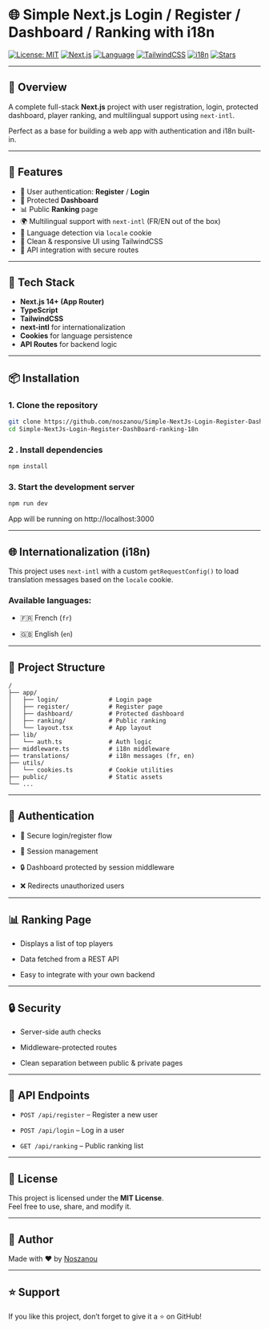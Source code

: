 
# 🌐 Simple Next.js Login / Register / Dashboard / Ranking with i18n

[![License: MIT](https://img.shields.io/badge/license-MIT-blue.svg)](LICENSE)
[![Next.js](https://img.shields.io/badge/Next.js-14-blue)](https://nextjs.org/)
[![Language](https://img.shields.io/badge/language-TypeScript-blue)](https://www.typescriptlang.org/)
[![TailwindCSS](https://img.shields.io/badge/styling-TailwindCSS-38B2AC)](https://tailwindcss.com/)
[![i18n](https://img.shields.io/badge/i18n-next--intl-yellow)](https://next-intl-docs.vercel.app/)
[![Stars](https://img.shields.io/github/stars/noszanou/Simple-NextJs-Login-Register-DashBoard-ranking-18n?style=social)](https://github.com/noszanou/Simple-NextJs-Login-Register-DashBoard-ranking-18n/stargazers)

---

## 📸 Overview

A complete full-stack **Next.js** project with user registration, login, protected dashboard, player ranking, and multilingual support using `next-intl`.

Perfect as a base for building a web app with authentication and i18n built-in.

---

## 🚀 Features

- 🔐 User authentication: **Register** / **Login**
- 👤 Protected **Dashboard**
- 📊 Public **Ranking** page
- 🌍 Multilingual support with `next-intl` (FR/EN out of the box)
- 🍪 Language detection via `locale` cookie
- 🎨 Clean & responsive UI using TailwindCSS
- 🧠 API integration with secure routes

---

## 🧰 Tech Stack

- **Next.js 14+ (App Router)**
- **TypeScript**
- **TailwindCSS**
- **next-intl** for internationalization
- **Cookies** for language persistence
- **API Routes** for backend logic

---

## 📦 Installation

### 1. Clone the repository

```bash
git clone https://github.com/noszanou/Simple-NextJs-Login-Register-DashBoard-ranking-18n.git
cd Simple-NextJs-Login-Register-DashBoard-ranking-18n
```

### 2 . Install dependencies
```bash
npm install
```

### 3. Start the development server
```bash
npm run dev
```
App will be running on http://localhost:3000

---
## 🌐 Internationalization (i18n)

This project uses `next-intl` with a custom `getRequestConfig()` to load translation messages based on the `locale` cookie.

### Available languages:

-   🇫🇷 French (`fr`)
    
-   🇬🇧 English (`en`)

---
## 📁 Project Structure
```
/
├── app/
│   ├── login/              # Login page
│   ├── register/           # Register page
│   ├── dashboard/          # Protected dashboard
│   ├── ranking/            # Public ranking
│   └── layout.tsx          # App layout
├── lib/
│   └── auth.ts             # Auth logic
├── middleware.ts           # i18n middleware
├── translations/           # i18n messages (fr, en)
├── utils/
│   └── cookies.ts          # Cookie utilities
├── public/                 # Static assets
└── ...
```
---
## 🔐 Authentication

-   🔐 Secure login/register flow
    
-   🧠 Session management
    
-   🔒 Dashboard protected by session middleware
    
-   ❌ Redirects unauthorized users
    

----------

## 📊 Ranking Page

-   Displays a list of top players
    
-   Data fetched from a REST API
    
-   Easy to integrate with your own backend
    

----------

## 🔒 Security

-   Server-side auth checks
    
-   Middleware-protected routes
    
-   Clean separation between public & private pages
----------

## 🧪 API Endpoints

-   `POST /api/register` – Register a new user
    
-   `POST /api/login` – Log in a user
    
-   `GET /api/ranking` – Public ranking list
----------
## 📄 License

This project is licensed under the **MIT License**.  
Feel free to use, share, and modify it.

----------

## 🙌 Author

Made with ❤️ by [Noszanou](https://github.com/noszanou)

----------

## ⭐ Support

If you like this project, don’t forget to give it a ⭐ on GitHub!

